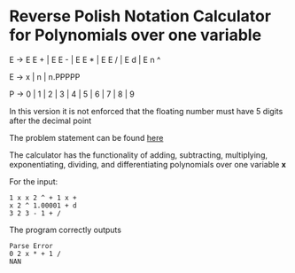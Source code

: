 # Reverse Polish Notation Calculator for Polynomials over one variable

E -> E E + | E E - | E E \* | E E / | E d | E n ^

E -> x | n | n.PPPPP

P -> 0 | 1 | 2 | 3 | 4 | 5 | 6 | 7 | 8 | 9

In this version it is not enforced that the floating number must have 5 digits after the decimal point

The problem statement can be found [here](./project.pdf)

The calculator has the functionality of adding, subtracting, multiplying, exponentiating, dividing, and differentiating
polynomials over one variable **x**

For the input:

```
1 x x 2 ^ + 1 x +
x 2 ^ 1.00001 + d
3 2 3 - 1 + /
```

The program correctly outputs

```
Parse Error
0 2 x * + 1 /
NAN
```
